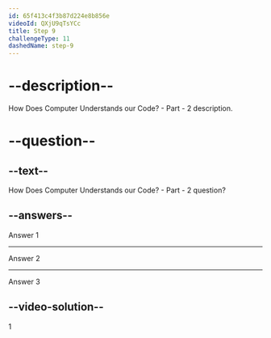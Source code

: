 ```yaml
---
id: 65f413c4f3b87d224e8b856e
videoId: QXjU9qTsYCc
title: Step 9
challengeType: 11
dashedName: step-9
---
```


# --description--

How Does Computer Understands our Code? - Part - 2 description.

# --question--

## --text--

How Does Computer Understands our Code? - Part - 2 question?

## --answers--

Answer 1

---

Answer 2

---

Answer 3

## --video-solution--

1

